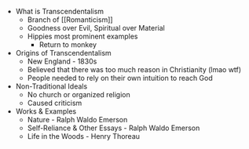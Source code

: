 * What is Transcendentalism
	* Branch of [[Romanticism]]
	* Goodness over Evil, Spiritual over Material
	* Hippies most prominent examples
		* Return to monkey
* Origins of Transcendentalism
	* New England - 1830s
	* Believed that there was too much reason in Christianity (lmao wtf)
	* People needed to rely on their own intuition to reach God
* Non-Traditional Ideals
	* No church or organized religion
	* Caused criticism
* Works & Examples
	* Nature - Ralph Waldo Emerson
	* Self-Reliance & Other Essays - Ralph Waldo Emerson
	* Life in the Woods - Henry Thoreau